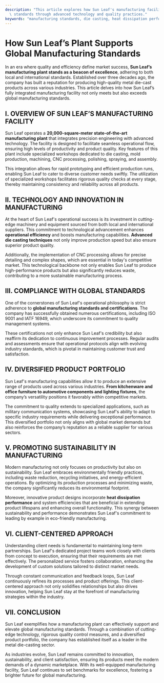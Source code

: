 ```yaml
---
description: "This article explores how Sun Leaf's manufacturing facility complies with global\
  \ standards through advanced technology and quality practices."
keywords: "manufacturing standards, die casting, heat dissipation performance, heat sink"
---
```

# How Sun Leaf’s Plant Supports Global Manufacturing Standards

In an era where quality and efficiency define market success, **Sun Leaf’s manufacturing plant stands as a beacon of excellence**, adhering to both local and international standards. Established over three decades ago, the company has built a reputation for producing high-quality metal die-cast products across various industries. This article delves into how Sun Leaf’s fully integrated manufacturing facility not only meets but also exceeds global manufacturing standards.

## I. OVERVIEW OF SUN LEAF’S MANUFACTURING FACILITY

Sun Leaf operates a **20,000-square-meter state-of-the-art manufacturing plant** that integrates precision engineering with advanced technology. The facility is designed to facilitate seamless operational flow, ensuring high levels of productivity and product quality. Key features of this plant include specialized workshops dedicated to die casting, mold production, machining, CNC processing, polishing, spraying, and assembly.

This integration allows for rapid prototyping and efficient production runs, enabling Sun Leaf to cater to diverse customer needs swiftly. The utilization of specialized workshops facilitates rigorous quality checks at every stage, thereby maintaining consistency and reliability across all products.

## II. TECHNOLOGY AND INNOVATION IN MANUFACTURING

At the heart of Sun Leaf's operational success is its investment in cutting-edge machinery and equipment sourced from both local and international suppliers. This commitment to technological advancement enhances **operational efficiency** and boosts manufacturing capabilities. **Advanced die casting techniques** not only improve production speed but also ensure superior product quality.

Additionally, the implementation of CNC processing allows for precise detailing and complex shapes, which are essential in today's competitive market. This technological backbone not only enables Sun Leaf to produce high-performance products but also significantly reduces waste, contributing to a more sustainable manufacturing process.

## III. COMPLIANCE WITH GLOBAL STANDARDS

One of the cornerstones of Sun Leaf's operational philosophy is strict adherence to **global manufacturing standards and certifications**. The company has successfully obtained numerous certifications, including ISO 9001 and IATF 16949, which underscore its commitment to quality management systems.

These certifications not only enhance Sun Leaf's credibility but also reaffirm its dedication to continuous improvement processes. Regular audits and assessments ensure that operational protocols align with evolving industry standards, which is pivotal in maintaining customer trust and satisfaction.

## IV. DIVERSIFIED PRODUCT PORTFOLIO

Sun Leaf's manufacturing capabilities allow it to produce an extensive range of products used across various industries. **From kitchenware and office furniture to automotive components and lighting fixtures**, the company’s versatility positions it favorably within competitive markets.

The commitment to quality extends to specialized applications, such as military communication systems, showcasing Sun Leaf's ability to adapt to specific industry requirements while delivering exceptional performance. This diversified portfolio not only aligns with global market demands but also reinforces the company’s reputation as a reliable supplier for various sectors.

## V. PROMOTING SUSTAINABILITY IN MANUFACTURING

Modern manufacturing not only focuses on productivity but also on sustainability. Sun Leaf embraces environmentally friendly practices, including waste reduction, recycling initiatives, and energy-efficient operations. By optimizing its production processes and minimizing waste, the company significantly reduces its environmental footprint.

Moreover, innovative product designs incorporate **heat dissipation performance** and system efficiencies that are beneficial in extending product lifespans and enhancing overall functionality. This synergy between sustainability and performance demonstrates Sun Leaf's commitment to leading by example in eco-friendly manufacturing.

## VI. CLIENT-CENTERED APPROACH

Understanding client needs is fundamental to maintaining long-term partnerships. Sun Leaf's dedicated project teams work closely with clients from concept to execution, ensuring that their requirements are met effectively. The personalized service fosters collaboration, enhancing the development of custom solutions tailored to distinct market needs.

Through constant communication and feedback loops, Sun Leaf continuously refines its processes and product offerings. This client-centered approach not only solidifies relationships but also drives innovation, helping Sun Leaf stay at the forefront of manufacturing strategies within the industry.

## VII. CONCLUSION

Sun Leaf exemplifies how a manufacturing plant can effectively support and elevate global manufacturing standards. Through a combination of cutting-edge technology, rigorous quality control measures, and a diversified product portfolio, the company has established itself as a leader in the metal die-casting sector.

As industries evolve, Sun Leaf remains committed to innovation, sustainability, and client satisfaction, ensuring its products meet the modern demands of a dynamic marketplace. With its well-equipped manufacturing facility, Sun Leaf continues to set benchmarks for excellence, fostering a brighter future for global manufacturing.
